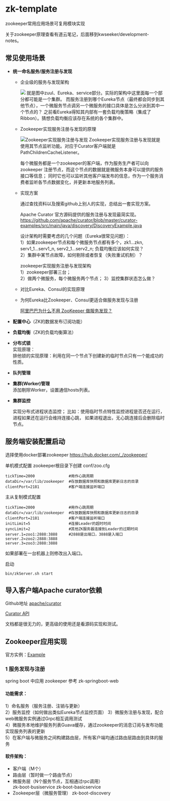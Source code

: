 # zk-template

zookeeper常用应用场景可复用模块实现

关于zookeeper原理查看有道云笔记，后面移到kwseeker/development-notes。

## 常见使用场景

+ **统一命名服务/服务注册与发现**

    - 企业级的服务与发现架构
    
        ![](https://upload-images.jianshu.io/upload_images/10299630-2f0f0fa38fdb9d9a?imageMogr2/auto-orient/strip%7CimageView2/2/w/1240)
        就是图中zuul、Eureka、service部分。实际的架构中这里面每一个部分都可能是一个集群。
        而服务注册到哪个Eureka节点（最终都会同步到其他节点），一个微服务节点调另一个微服务的接口具体是怎么分派到其中一个节点的？
        之前看Eureka得知其内部有一套负载均衡策略（集成了Ribbon）。猜想负载均衡应该存在系统的各个集群中。
        
    - Zookeeper实现服务注册与发现的原理
    
        ![Zookeeper实现服务注册与发现](https://upload-images.jianshu.io/upload_images/2038379-05931473aa8bc6b9.jpg?imageMogr2/auto-orient/)
        Zookeeper实现服务注册与发现就是使用其节点监听功能。对应于Curator客户端就是 PathChildrenCacheListener。
        
        每个微服务都是一个zookeeper的客户端，作为服务生产者可以向zookeeper 注册节点，而这个节点的数据就是微服务本身可以提供的服务接口等信息；
        同时它也可以监听其他客户端发布的信息，作为一个服务消费者监听各节点数据变化，并更新本地服务列表。  

    - 实现方案
        
        通过查找资料以及搜索github上别人的实现，总结出一套实现方案。
        
        Apache Curator 官方源码提供的服务注册与发现最简实现。
        https://github.com/apache/curator/blob/master/curator-examples/src/main/java/discovery/DiscoveryExample.java
        
        设计架构时需要考虑的几个问题（Eureka很常见问题）：  
        1）如果zookeeper节点和每个微服务节点都有多个，zk1...zkn, serv1_1...serv1_n, serv2_1...serv2_n;
        负载均衡应该如何实现？  
        2）集群中某节点故障，如何剔除或者恢复（失败重试机制）？  
           
        zookeeper实现服务注册与发现架构  
        1）zookeeper部署三台；  
        2）做两个微服务，每个微服务两个节点；
        3）监控集群状态怎么做？
                
    - 对比Eureka、Consul的实现原理
    
    - 为何Eureka比Zookeeper、Consul更适合做服务发现与注册
    
        [阿里巴巴为什么不用 ZooKeeper 做服务发现？](http://jm.taobao.org/2018/06/13/%E5%81%9A%E6%9C%8D%E5%8A%A1%E5%8F%91%E7%8E%B0%EF%BC%9F/)
    
+ **配置中心**（ZK的数据发布订阅功能）

+ **负载均衡**（ZK的负载均衡算法）

+ **分布式锁**  
    实现原理：  
    排他锁的实现原理：利用在同一个节点下创建新的临时节点只有一个能成功的性质。  

+ **队列管理**

+ **集群(Worker)管理**  
    添加剔除Worker，设置通信hosts列表。

+ **集群监控**

    实现分布式进程状态监控；
    比如：使用临时节点特性监控进程是否还在运行，进程如果还在运行会维持连接心跳，
    如果进程退出，无心跳连接后会删除临时节点。
    

## 服务端安装配置启动

选择使用docker部署zookeeper https://hub.docker.com/_/zookeeper/



单机模式配置 zookeeper根目录下创建 conf/zoo.cfg
```
tickTime=2000               #用作心跳周期
dataDir=/var/lib/zookeeper  #存放数据库快照和数据库更新日志的目录
clientPort=2181             #客户端连接监听端口
```

主从复制模式配置
```
tickTime=2000               #用作心跳周期
dataDir=/var/lib/zookeeper  #存放数据库快照和数据库更新日志的目录
clientPort=2181             #客户端连接监听端口
initLimit=5                 #连接Leader的超时时间
syncLimit=2                 #其他ZK服务器连接到Leader的过期时间
server.1=zoo1:2888:3888     #2888是出端口，3888是入端口
server.2=zoo2:2888:3888
server.3=zoo3:2888:3888
```
如果部署在一台机器上则修改出入端口。
    
启动
```
bin/zkServer.sh start
```

## 导入客户端Apache curator依赖

Github地址 [apache/curator](https://github.com/apache/curator)

[Curator API](http://curator.apache.org/apidocs)

文档都是很无力的，更高级的使用还是看源码实现和测试。

## Zookeeper应用实现

官方实例：[Example](https://curator.apache.org/curator-examples/index.html)

### 1 服务发现与注册

spring boot 中应用 zookeeper 参考 zk-springboot-web

#### 功能需求：  
1）命名服务（服务注册、注销与更新）  
2）服务监控（如何做出类似Eureka节点监控页面） 
3）微服务注册与发现，配合web微服务实例通过Grpc相互调用测试  
4）微服务本地维护服务列表Guava缓存，通过zookeeper的消息订阅与发布功能实现服务列表的更新  
5）在客户端与微服务之间构建路由层，所有客户端均通过路由层路由到具体的服务  

#### 软件架构：  
+ 客户端（M个）  
+ 路由层（暂时做一个路由节点）  
+ 微服务层（N个服务节点，互相通过rpc调用）  
    zk-boot-busiservice
    zk-boot-basicservice
+ Zookeeper层（微服务管理）
    zk-boot-discovery